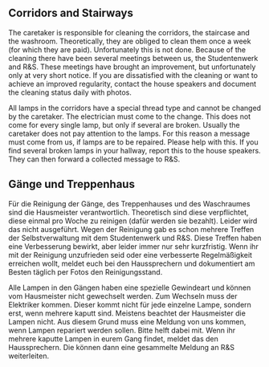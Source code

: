 <!-- English -->
## Corridors and Stairways
The caretaker is responsible for cleaning the corridors, the staircase and the washroom. Theoretically, they are obliged to clean them once a week (for which they are paid). Unfortunately this is not done. Because of the cleaning there have been several meetings between us, the Studentenwerk and R&S. These meetings have brought an improvement, but unfortunately only at very short notice. If you are dissatisfied with the cleaning or want to achieve an improved regularity, contact the house speakers and document the cleaning status daily with photos.

All lamps in the corridors have a special thread type and cannot be changed by the caretaker. The electrician must come to the change. This does not come for every single lamp, but only if several are broken. Usually the caretaker does not pay attention to the lamps. For this reason a message must come from us, if lamps are to be repaired. Please help with this. If you find several broken lamps in your hallway, report this to the house speakers. They can then forward a collected message to R&S.

<!-- Deutsch -->
## Gänge und Treppenhaus
Für die Reinigung der Gänge, des Treppenhauses und des Waschraumes sind die Hausmeister verantwortlich. Theoretisch sind diese verpflichtet, diese einmal pro Woche zu reinigen (dafür werden sie bezahlt). Leider wird das nicht ausgeführt. Wegen der Reinigung gab es schon mehrere Treffen der Selbstverwaltung mit dem Studentenwerk und R&S. Diese Treffen haben eine Verbesserung bewirkt, aber leider immer nur sehr kurzfristig. Wenn ihr mit der Reinigung unzufrieden seid oder eine verbesserte Regelmäßigkeit erreichen wollt, meldet euch bei den Haussprechern und dokumentiert am Besten täglich per Fotos den Reinigungsstand.

Alle Lampen in den Gängen haben eine spezielle Gewindeart und können vom Hausmeister nicht gewechselt werden. Zum Wechseln muss der Elektriker kommen. Dieser kommt nicht für jede einzelne Lampe, sondern erst, wenn mehrere kaputt sind. Meistens beachtet der Hausmeister die Lampen nicht. Aus diesem Grund muss eine Meldung von uns kommen, wenn Lampen repariert werden sollen. Bitte helft dabei mit. Wenn ihr mehrere kaputte Lampen in eurem Gang findet, meldet das den Haussprechern. Die können dann eine gesammelte Meldung an R&S weiterleiten.